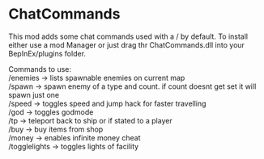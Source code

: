 # ChatCommands
This mod adds some chat commands used with a / by default.
To install either use a mod Manager or just drag thr ChatCommands.dll into your BepInEx/plugins folder.

Commands to use:  
/enemies -> lists spawnable enemies on current map  
/spawn <enemy> <count> -> spawn enemy of a type and count. if count doesnt get set it will spawn just one  
/speed -> toggles speed and jump hack for faster travelling  
/god -> toggles godmode  
/tp <playername> -> teleport back to ship or if  stated to a player  
/buy <item> <count> -> buy items from shop  
/money -> enables infinite money cheat  
/togglelights -> toggles lights of facility

